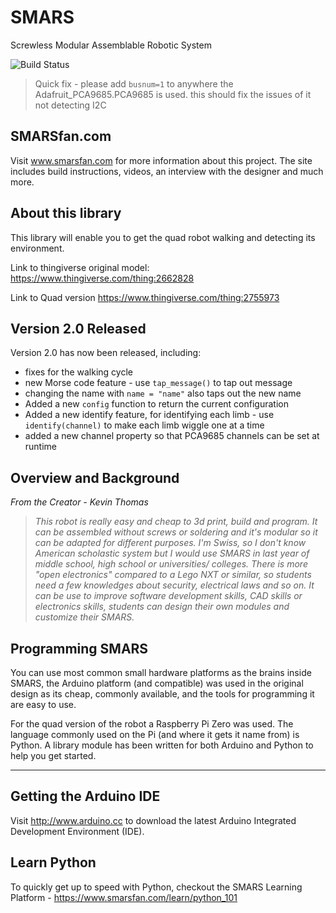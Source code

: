 # SMARS

Screwless Modular Assemblable Robotic System

![Build Status](https://travis-ci.com/kevinmcaleer/smars_library.svg)

> Quick fix - please add `busnum=1` to anywhere the Adafruit_PCA9685.PCA9685 is used. this should fix the issues of it not detecting I2C


## SMARSfan.com

Visit www.smarsfan.com for more information about this project. The site includes build instructions, videos, an interview with the designer and much more.

## About this library

This library will enable you to get the quad robot walking and detecting its environment.

Link to thingiverse original model:
<https://www.thingiverse.com/thing:2662828>

Link to Quad version
<https://www.thingiverse.com/thing:2755973>

## Version 2.0 Released
Version 2.0 has now been released, including:
- fixes for the walking cycle
- new Morse code feature - use `tap_message()` to tap out message
- changing the name with `name = "name"` also taps out the new name
- Added a new `config` function to return the current configuration
- Added a new identify feature, for identifying each limb - use `identify(channel)` to make each limb wiggle one at a time
- added a new channel property so that PCA9685 channels can be set at runtime

## Overview and Background

*From the Creator - Kevin Thomas*
> *This robot is really easy and cheap to 3d print, build and program. It can be assembled without screws or 
> soldering and it's modular so it can be adapted for different purposes. I'm Swiss, so I don't know American 
> scholastic system but I would use SMARS in last year of middle school, high school or universities/ colleges. 
> There is more "open electronics" compared to a Lego NXT or similar, so students need a few knowledges about 
> security, electrical laws and so on. It can be use to improve software development skills, CAD skills or 
> electronics skills, students can design their own modules and customize their SMARS.*

## Programming SMARS

You can use most common small hardware platforms as the brains inside SMARS, the Arduino platform (and compatible) was used in the original design as its cheap, commonly available, and the tools for programming it are easy to use. 

For the quad version of the robot a Raspberry Pi Zero was used. The language commonly used on the Pi (and where it gets it name from) is Python. A library module has been written for both Arduino and Python to help you get started.

---

## Getting the Arduino IDE

Visit <http://www.arduino.cc> to download the latest Arduino Integrated Development Environment (IDE).

## Learn Python

To quickly get up to speed with Python, checkout the SMARS Learning Platform - <https://www.smarsfan.com/learn/python_101>
